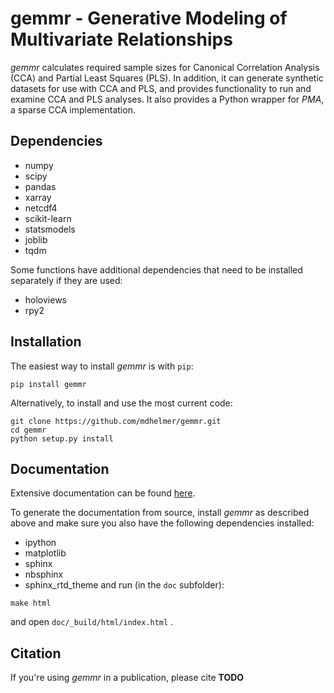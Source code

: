 gemmr - Generative Modeling of Multivariate Relationships
=========================================================

*gemmr* calculates required sample sizes for Canonical Correlation Analysis (CCA) and
Partial Least Squares (PLS). In addition, it can generate synthetic datasets for use 
with CCA and PLS, and provides functionality to run and examine CCA and PLS analyses.
It also provides a Python wrapper for *PMA*, a sparse CCA implementation.

Dependencies
------------

  * numpy
  * scipy
  * pandas
  * xarray
  * netcdf4
  * scikit-learn
  * statsmodels
  * joblib
  * tqdm

Some functions have additional dependencies that need to be installed separately if they are used:
  * holoviews
  * rpy2
      
Installation
------------

The easiest way to install *gemmr* is with `pip`:
```
pip install gemmr
```
 
Alternatively, to install and use the most current code:
```
git clone https://github.com/mdhelmer/gemmr.git
cd gemmr
python setup.py install
```

Documentation
-------------
 
Extensive documentation can be found [here](https://mdhelmer-demo.readthedocs.io/en/latest/).

To generate the documentation from source, install *gemmr* as described above and make sure you also have the following dependencies installed:
   * ipython
   * matplotlib
   * sphinx
   * nbsphinx
   * sphinx_rtd_theme
and run (in the `doc` subfolder):
```
make html
```
and open `doc/_build/html/index.html`  .

Citation
--------
If you're using *gemmr* in a publication, please cite **TODO**

